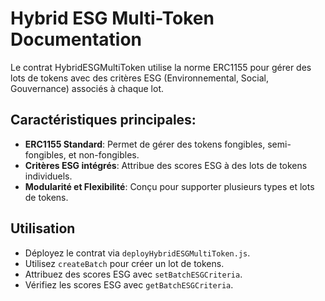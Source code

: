 # Hybrid ESG Multi-Token Documentation

Le contrat HybridESGMultiToken utilise la norme ERC1155 pour gérer des lots de tokens avec des critères ESG (Environnemental, Social, Gouvernance) associés à chaque lot.

## Caractéristiques principales:
- **ERC1155 Standard**: Permet de gérer des tokens fongibles, semi-fongibles, et non-fongibles.
- **Critères ESG intégrés**: Attribue des scores ESG à des lots de tokens individuels.
- **Modularité et Flexibilité**: Conçu pour supporter plusieurs types et lots de tokens.

## Utilisation
- Déployez le contrat via `deployHybridESGMultiToken.js`.
- Utilisez `createBatch` pour créer un lot de tokens.
- Attribuez des scores ESG avec `setBatchESGCriteria`.
- Vérifiez les scores ESG avec `getBatchESGCriteria`. 
